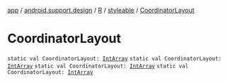 [app](../../../index.md) / [android.support.design](../../index.md) / [R](../index.md) / [styleable](index.md) / [CoordinatorLayout](.)

# CoordinatorLayout

`static val CoordinatorLayout: `[`IntArray`](https://kotlinlang.org/api/latest/jvm/stdlib/kotlin/-int-array/index.html)
`static val CoordinatorLayout: `[`IntArray`](https://kotlinlang.org/api/latest/jvm/stdlib/kotlin/-int-array/index.html)
`static val CoordinatorLayout: `[`IntArray`](https://kotlinlang.org/api/latest/jvm/stdlib/kotlin/-int-array/index.html)
`static val CoordinatorLayout: `[`IntArray`](https://kotlinlang.org/api/latest/jvm/stdlib/kotlin/-int-array/index.html)